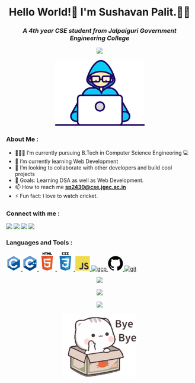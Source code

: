 <h1 align="center">Hello World!👋 I'm Sushavan Palit.👨‍💻</h1>
<h3 align="center"><i>A 4th year CSE student from Jalpaiguri Government Engineering College</i></h3>

<p align="center">
  <img src="https://komarev.com/ghpvc/?username=sushavanpalit&label=Profile%20views&color=red&style=flat"/>
</p>

<p align="center">
  <img src="./images/coder.png">
</p>

### About Me :

- 👨🏻‍🎓 I’m currently pursuing B.Tech in Computer Science Engineering 💻
- 🌱 I’m currently learning Web Development
- 🤝 I’m looking to collaborate with other developers and build cool projects
- 🎯 Goals: Learning DSA as well as Web Development.
- 📫 How to reach me **sp2430@cse.jgec.ac.in**
- ⚡ Fun fact: I love to watch cricket.

### Connect with me :

[![](https://img.shields.io/badge/Gmail-BB001B?style=for-the-badge&logo=gmail&logoColor=white)](mailto:sushavanpalit@gmail.com)
[![](https://img.shields.io/badge/LinkedIn-0077B5?style=for-the-badge&logo=linkedin&logoColor=white)](https://www.linkedin.com/in/sushavan-palit-952408203)
[![](https://img.shields.io/badge/Facebook-1877F2?style=for-the-badge&logo=facebook&logoColor=white)](https://www.facebook.com/sushovan.palit.1)
[![](https://img.shields.io/badge/Instagram-E4405F?style=for-the-badge&logo=instagram&logoColor=white)](https://www.instagram.com/sushavanpalit_07)

### Languages and Tools :

<p align="left">
  <a href="https://www.cprogramming.com/" target="_blank" rel="noreferrer"> <img src="https://raw.githubusercontent.com/devicons/devicon/master/icons/c/c-original.svg" alt="c" width="40" height="40"/> </a>
  <a href="https://www.w3schools.com/cpp/" target="_blank" rel="noreferrer"> <img src="https://raw.githubusercontent.com/devicons/devicon/master/icons/cplusplus/cplusplus-original.svg" alt="cplusplus" width="40" height="40"/> </a>
  <a href="https://www.w3.org/html/" target="_blank" rel="noreferrer"> <img src="https://raw.githubusercontent.com/devicons/devicon/master/icons/html5/html5-original-wordmark.svg" alt="html5" width="45" height="50"/> </a>
  <a href="https://www.w3schools.com/css/" target="_blank" rel="noreferrer"> <img src="https://raw.githubusercontent.com/devicons/devicon/master/icons/css3/css3-original-wordmark.svg" alt="css3" width="45" height="50"/> </a>
  <a href="https://developer.mozilla.org/en-US/docs/Web/JavaScript" target="_blank" rel="noreferrer"> <img src="https://raw.githubusercontent.com/devicons/devicon/master/icons/javascript/javascript-original.svg" alt="javascript" width="40" height="40"/> </a>
  <a href="https://cloud.google.com" target="_blank" rel="noreferrer"> <img src="https://www.vectorlogo.zone/logos/google_cloud/google_cloud-icon.svg" alt="gcp" width="40" height="40"/> </a>
  <a href=" https://github.com/" target="_blank" rel="noreferrer"> <img src="./images/github.svg" alt="github" width="40" height="40"/> </a>
  <a href="https://git-scm.com/" target="_blank" rel="noreferrer"> <img src="https://www.vectorlogo.zone/logos/git-scm/git-scm-icon.svg" alt="git" width="40" height="40"/> </a>
</p>

<p align="center">
    <img src="https://github-readme-stats.vercel.app/api?username=sushavanpalit&count_private=true&show_icons=true&theme=radical" />
</p>

<p align="center">
    <img src="https://github-readme-stats.vercel.app/api/top-langs/?username=sushavanpalit&layout=compact&theme=react&count_private=false" />
</p>

<p align="center">
    <img src="https://github-readme-streak-stats.herokuapp.com?user=sushavanpalit&theme=vision-friendly-dark" />
</p>

<p align="center">
  <img src="./images/cute-wave.gif" />
</p>
